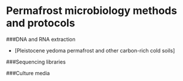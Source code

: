 # Permafrost microbiology methods and protocols

###DNA and RNA extraction
- [Pleistocene yedoma permafrost and other carbon-rich cold soils]


###Sequencing libraries


###Culture media

